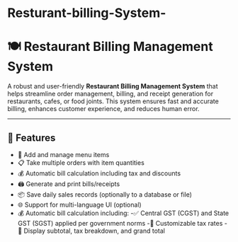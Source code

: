 # Resturant-billing-System-
# 🍽️ Restaurant Billing Management System

A robust and user-friendly **Restaurant Billing Management System** that helps streamline order management, billing, and receipt generation for restaurants, cafes, or food joints. This system ensures fast and accurate billing, enhances customer experience, and reduces human error.

---

## 🧾 Features

- 🛒 Add and manage menu items
- 📋 Take multiple orders with item quantities
- 💰 Automatic bill calculation including tax and discounts
- 🖨️ Generate and print bills/receipts
- 📦 Save daily sales records (optionally to a database or file)
- 🌐 Support for multi-language UI (optional)
- 💰 Automatic bill calculation including:
-✅ Central GST (CGST) and State GST (SGST) applied per government norms
-🔢 Customizable tax rates
-📄 Display subtotal, tax breakdown, and grand total

